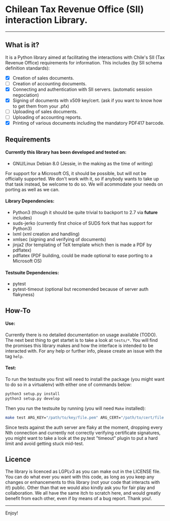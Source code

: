 # Chilean Tax Revenue Office (SII) interaction Library.
---
## What is it?
It is a Python library aimed at facilitating the interactions with Chile's SII (Tax Revenue Office) requirements for information. This includes (by SII schema definition standards):
  - [x] Creation of sales documents.
  - [ ] Creation of accounting documents.
  - [x] Connecting and authentication with SII servers. (automatic session negociation)
  - [x] Signing of documents with x509 key/cert. (ask if you want to know how to get them from your .pfx)
  - [ ] Uploading of sales documents.
  - [ ] Uploading of accounting reports.
  - [x] Printing of various documents including the mandatory PDF417 barcode.

## Requirements
#### Currently this library has been developed and tested on:
  * GNU/Linux Debian 8.0 (Jessie, in the making as the time of writing)

For support for a Microsoft OS, it should be possible, but will not be officially supported. We don't work with it, so if anybody wants to take up that task instead, be welcome to do so. We will acommodate your needs on porting as well as we can.

#### Library Dependencies:
  * Python3 (though it should be quite trivial to backport to 2.7 via __future__ includes)
  * suds-jerko (currently first choice of SUDS fork that has support for Python3)
  * lxml (xml creation and handling)
  * xmlsec (signing and verifying of documents)
  * jinja2 (for templating of TeX template which then is made a PDF by pdflatex)
  * pdflatex (PDF building, could be made optional to ease porting to a Microsoft OS)

#### Testsuite Dependencies:
  * pytest
  * pytest-timeout (optional but recomended because of server auth flakyness)

## How-To
#### Use:
Currently there is no detailed documentation on usage available (TODO). The next best thing to get startet is to take a look at `tests/*`. You will find the promises this library makes and how the interface is intended to be interacted with. For any help or further info, please create an issue with the tag `help`.

#### Test:
To run the testsuite you first will need to install the package (you might want to do so in a virtualenv) with either one of commands below:
```bash
python3 setup.py install
python3 setup.py develop
```
Then you run the testsuite by running (you will need `Make` installed):
```bash
make test ARG_KEY="/path/to/key/file.pem" ARG_CERT="/path/to/cert/file.pem"
```
Since tests against the auth server are flaky at the moment, dropping every Nth connection and currently not correctly verifying certificate signatures, you might want to take a look at the py.test "timeout" plugin to put a hard limit and avoid getting stuck mid-test.

## Licence
The library is licenced as LGPLv3 as you can make out in the LICENSE file. You can do what ever you want with this code, as long as you keep any changes or enhancements to this library (not your code that interacts with it!) public. Other than that we would also kindly ask you for fair play and collaboration. We all have the same itch to scratch here, and would greatly benefit from each other, even if by means of a bug report. Thank you!.

---
Enjoy!